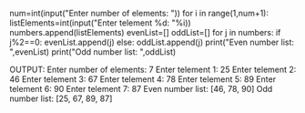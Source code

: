 
num=int(input("Enter number of elements: "))
for i in range(1,num+1):
    listElements=int(input("Enter telement %d: "%i))
    numbers.append(listElements)
evenList=[]
oddList=[]
for j in numbers:
    if j%2==0:
        evenList.append(j)
    else:
        oddList.append(j)
print("Even number list: ",evenList)
print("Odd number list: ",oddList)



OUTPUT:
Enter number of elements: 7
Enter telement 1: 25
Enter telement 2: 46
Enter telement 3: 67
Enter telement 4: 78
Enter telement 5: 89
Enter telement 6: 90
Enter telement 7: 87
Even number list: [46, 78, 90]
Odd number list:  [25, 67, 89, 87]
